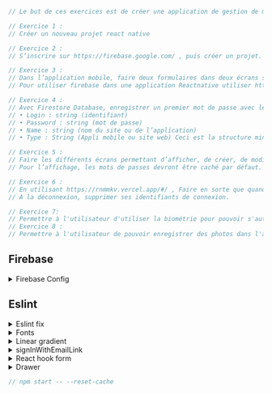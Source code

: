 ```js
// Le but de ces exercices est de créer une application de gestion de mot de passe.

// Exercice 1 :
// Créer un nouveau projet react native

// Exercice 2 :
// S’inscrire sur https://firebase.google.com/ , puis créer un projet. Activer l’authentification par mail et mot de passe.

// Exercice 3 :
// Dans l’application mobile, faire deux formulaires dans deux écrans séparés : • La page d’inscription. Elle permet de s’inscrire sur l’application. Les données devront être stockées dans la partie Authentification de Firebase. • La page connexion. Elle permet de se connecter à l’application. La vérification devra se faire via Firebase. Si la connexion réussi rediriger vers une troisième pas qui affichera « Bonjour adresseMail ».
// Pour utiliser firebase dans une application Reactnative utiliser https://rnfirebase.io/

// Exercice 4 :
// Avec Firestore Database, enregistrer un premier mot de passe avec les informations suivantes :
// • Login : string (identifiant)
// • Password : string (mot de passe)
// • Name : string (nom du site ou de l’application)
// • Type : String (Appli mobile ou site web) Ceci est la structure minimale. Elle peut être améliorer si besoin.

// Exercice 5 :
// Faire les différents écrans permettant d’afficher, de créer, de modifier et de supprimer les mots de passe enregistrés.
// Pour l’affichage, les mots de passes devront être caché par défaut.

// Exercice 6 :
// En utilisant https://rnmmkv.vercel.app/#/ , Faire en sorte que quand un utilisateur se connecte, cela enregistre ses identifiants de connexion pour qu’il puisse se loguer automatiquement les prochaines fois.
// A la déconnexion, supprimer ses identifiants de connexion.

// Exercice 7:
// Permettre à l'utilisateur d'utiliser la biométrie pour pouvoir s'authentifier.
// Exercice 8 :
// Permettre à l'utilisateur de pouvoir enregistrer des photos dans l'application via Firebase Storage.
```

<h2>Firebase</h2>

<details>
<summary>Firebase Config</summary>

```js
// https://rnfirebase.io/
// npm install --save @react-native-firebase/app

// - On the firebase console: set android package name to the same as applicationId found in: android/app/build.gradle

//   defaultConfig {
//         applicationId "com.auth"

// - Download google-services.json and add it to android/app/google-services.json

// - Setup SDK Dependencies and plugin
```

<details>
<summary>Firebase Firestore</summary>

```js
// npm i @react-native-firebase/firestore
```

<details>
<summary>Rules</summary>

```js
rules_version = '2';
service cloud.firestore {
  match /databases/{database}/documents {
   // Allow only authenticated content owners access
    match /Users/{userId}/{documents=**} {
      allow read, write: if request.auth != null && request.auth.uid == userId
    }
  }
}
```

</details>

<details>
<summary>Simple read</summary>

Import

```js
import firestore from '@react-native-firebase/firestore';
const usersCollection = firestore().collection('Users');
```

Get specific doc

```js
import firestore from '@react-native-firebase/firestore';
// Get user document with an ID of ABC
const userDocument = firestore().collection('Users').doc('ABC');
// The doc method returns a DocumentReference.
```

One-time read

```js
import firestore from '@react-native-firebase/firestore';
const users = await firestore().collection('Users').get();
const user = await firestore().collection('Users').doc('ABC').get();
```

<details>
<summary>Realtimes changes</summary>

Realtimes changes - listener

```js
import firestore from '@react-native-firebase/firestore';

function onResult(QuerySnapshot) {
  console.log('Got Users collection result.');
}

function onError(error) {
  console.error(error);
}

firestore().collection('Users').onSnapshot(onResult, onError);
```

unsuscribe listener

```js
import React, {useEffect} from 'react';
import firestore from '@react-native-firebase/firestore';

function User({userId}) {
  useEffect(() => {
    const subscriber = firestore()
      .collection('Users')
      .doc(userId)
      .onSnapshot(documentSnapshot => {
        console.log('User data: ', documentSnapshot.data());
      });

    // Stop listening for updates when no longer required
    return () => subscriber();
  }, [userId]);
}
```

</details>

</details>

<details>
<summary>QuerySnapshot</summary>

access data with forEach

```js
import firestore from '@react-native-firebase/firestore';

firestore()
  .collection('Users')
  .get()
  .then(querySnapshot => {
    console.log('Total users: ', querySnapshot.size);

    querySnapshot.forEach(documentSnapshot => {
      console.log('User ID: ', documentSnapshot.id, documentSnapshot.data());
    });
  });
```

</details>

<details>
<summary>Write - Update</summary>

Write

```js
import firestore from '@react-native-firebase/firestore';

firestore()
  .collection('Users')
  .add({
    name: 'Ada Lovelace',
    age: 30,
  })
  .then(() => {
    console.log('User added!');
  });
```

Update

```js
import firestore from '@react-native-firebase/firestore';

firestore()
  .collection('Users')
  .doc('ABC')
  .update({
    age: 31,
  })
  .then(() => {
    console.log('User updated!');
  });
```

Update nested

```js
import firestore from '@react-native-firebase/firestore';

firestore()
  .collection('Users')
  .doc('ABC')
  .update({
    'info.address.zipcode': 94040,
  })
  .then(() => {
    console.log('User updated!');
  });
```

Array push

```js
firestore()
  .doc('users/ABC')
  .update({
    fcmTokens: firestore.FieldValue.arrayUnion('ABCDE123456'),
  });
```

Array remove

```js
firestore()
  .doc('users/ABC')
  .update({
    fcmTokens: firestore.FieldValue.arrayRemove('ABCDE123456'),
  });
```

Delete

```js
firestore()
  .collection('Users')
  .doc('ABC')
  .delete()
  .then(() => {
    console.log('User deleted!');
  });
```

Delete specific prop in a document

```js
firestore().collection('Users').doc('ABC').update({
  fcmTokens: firestore.FieldValue.delete(),
});
```

</details>

<details>
<summary>Transactions </summary>

Run transaction method

```js
import firestore from '@react-native-firebase/firestore';

function onPostLike(postId) {
  // Create a reference to the post
  const postReference = firestore().doc(`posts/${postId}`);

  return firestore().runTransaction(async transaction => {
    // Get post data first
    const postSnapshot = await transaction.get(postReference);

    if (!postSnapshot.exists) {
      throw 'Post does not exist!';
    }

    transaction.update(postReference, {
      likes: postSnapshot.data().likes + 1,
    });
  });
}

onPostLike('ABC')
  .then(() => console.log('Post likes incremented via a transaction'))
  .catch(error => console.error(error));
```

</details>

<details>
<summary>Batch</summary>

```js
import firestore from '@react-native-firebase/firestore';

async function massDeleteUsers() {
  // Get all users
  const usersQuerySnapshot = await firestore().collection('Users').get();

  // Create a new batch instance
  const batch = firestore().batch();

  usersQuerySnapshot.forEach(documentSnapshot => {
    batch.delete(documentSnapshot.ref);
  });

  return batch.commit();
}

massDeleteUsers().then(() =>
  console.log('All users deleted in a single batch operation.'),
);
```

</details>

  </details>

</details>

<h2>Eslint</h2>

<details>
<summary>Eslint fix</summary>

single/double quote

```js
// in Eslint
  'prettier/prettier': ['error', {singleQuote: true}],

// in Prettier
  singleQuote: true,
```

useEffect missing dependencies

```js
// npm install eslint-plugin-react-hooks@next

 "react-hooks/rules-of-hooks": 'error',
    "react-hooks/exhaustive-deps": 'warn' // <--- THIS IS THE NEW RULE
```

</details>

<details>
<summary>Fonts</summary>

```js
   assets:['./assets/fonts/'],
```

</details>

<details>
<summary>Linear gradient</summary>

```js
// npm install react-native-linear-gradient --save
```

</details>

<details>
<summary>signInWithEmailLink</summary>

```js
// npm i @react-native-firebase/dynamic-links

// https://stackoverflow.com/questions/61564203/how-to-setup-sendsigninlinktoemail-from-firebase-in-react-native
```

```js
// Firebase > Dynamic Links
```

iOs Config

```js
// <key>FirebaseDynamicLinksCustomDomains</key>
// <array>
//   <string>https://example.com/link</string>
//   <string>https://example.com/promos</string>
// </array>
```

</details>

<details>
<summary>React hook form</summary>

Methods

```js
const {
  control,
  watch,
  getValues,
  handleSubmit,
  formState: {errors},
} = useForm <
IUserProfile >
{
  resolver: yupResolver(userProfileSchema),
};

// Get actual value
const watchClass = watch('class');

// Get value without trigger re-renders, do not listen input changes
const getValuesClass = getValues('class');
```

</details>

<details>
<summary>Drawer</summary>

```js
// npm install @react-navigation/drawer
// npm i install react-native-gesture-handler react-native-reanimated
// https://reactnavigation.org/docs/drawer-navigator/
```

babel.config.js

```js
module.exports = {
  presets: ['module:metro-react-native-babel-preset'],
  plugins: ['react-native-reanimated/plugin'],
};
```

App.tsx

```js
import 'react-native-gesture-handler';
```

</details>

```js
// npm start -- --reset-cache
```
